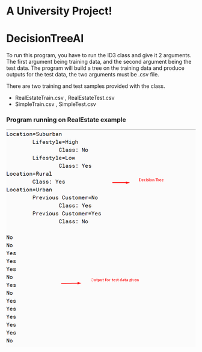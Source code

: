 # A University Project!

# DecisionTreeAI

To run this program, you have to run the ID3 class and give it 2 arguments. The first argument being training data, and the second argument being the test data. The program will build a tree on the training data and produce outputs for the test data, the two arguments must be .csv file.

There are two training and test samples provided with the class. 
* RealEstateTrain.csv , RealEstateTest.csv
* SimpleTrain.csv , SimpleTest.csv

###  Program running on RealEstate example 

![Image not found](https://github.com/viathus/DecisionTreeAI/blob/master/images/Result.png)
